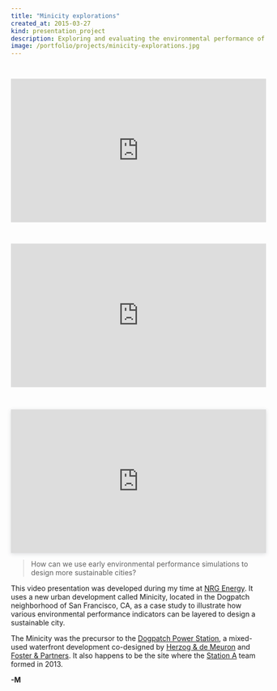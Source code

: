 ```yaml
---
title: "Minicity explorations"
created_at: 2015-03-27
kind: presentation_project
description: Exploring and evaluating the environmental performance of a new city.
image: /portfolio/projects/minicity-explorations.jpg
---
```


<div style="position: relative; width: 100%; padding-bottom: 56.2500%; margin-top: 3em;">
    <iframe style="position: absolute; top: 0; left: 0; width: 100%; height: 100%; border: 0;"
     src="https://www.youtube.com/embed/3tjB5YSWplI?modestbranding=1&rel=0"
     title="Exploring connectivity scores" frameborder="0"
     allow="accelerometer; autoplay; clipboard-write; encrypted-media; gyroscope; picture-in-picture"
     allowfullscreen>
    </iframe>
</div>

<div style="position: relative; width: 100%; padding-bottom: 56.2500%; margin-top: 3em;">
    <iframe style="position: absolute; top: 0; left: 0; width: 100%; height: 100%; border: 0;"
     src="https://www.youtube.com/embed/eDMMaTbRUQw?modestbranding=1&rel=0"
     title="Exploring rainwater harvesting potential" frameborder="0"
     allow="accelerometer; autoplay; clipboard-write; encrypted-media; gyroscope; picture-in-picture"
     allowfullscreen>
    </iframe>
</div>

<div style="position: relative; width: 100%; height: 0; padding-top: 56.2500%;
 padding-bottom: 0; box-shadow: 0 2px 8px 0 rgba(63,69,81,0.16); margin-top: 3.2em; margin-bottom: 0.9em; overflow: hidden;
 will-change: transform;">
  <iframe loading="lazy" style="position: absolute; width: 100%; height: 100%; top: 0; left: 0; border: none; padding: 0;margin: 0;"
    src="https:&#x2F;&#x2F;www.canva.com&#x2F;design&#x2F;DAFTcjtAblQ&#x2F;view?embed" allowfullscreen="allowfullscreen" allow="fullscreen">
  </iframe>
</div>

> How can we use early environmental performance simulations to design more sustainable cities?

This video presentation was developed during my time at [NRG Energy](https://www.nrg.com).
It uses a new urban development called Minicity, located in the Dogpatch neighborhood of
San Francisco, CA, as a case study to illustrate how various environmental performance indicators
can be layered to design a sustainable city.

The Minicity was the precursor to the [Dogpatch Power
Station](https://dogpatchpowerstation.com/vision), a mixed-used waterfront development
co-designed by [Herzog &amp; de Meuron](https://www.herzogdemeuron.com/index/projects/complete-works/501-550/529-power-station.html) and [Foster &amp; Partners](https://www.fosterandpartners.com/news/archive/2021/06/power-station-in-dogpatch-san-francisco-breaks-ground/).
It also happens to be the site where the [Station A](https://stationa.com) team formed in 2013.

**-M**
